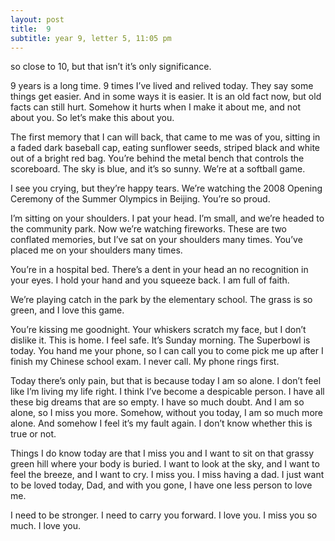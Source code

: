 ```yaml
---
layout: post
title:  9
subtitle: year 9, letter 5, 11:05 pm
---
```

so close to 10, but that isn’t it’s only significance.

9 years is a long time. 9 times I’ve lived and relived today. They say some things get easier. And in some ways it is easier. It is an old fact now, but old facts can still hurt. Somehow it hurts when I make it about me, and not about you. So let’s make this about you.

The first memory that I can will back, that came to me was of you, sitting in a faded dark baseball cap, eating sunflower seeds, striped black and white out of a bright red bag. You’re behind the metal bench that controls the scoreboard. The sky is blue, and it’s so sunny. We’re at a softball game.

I see you crying, but they’re happy tears. We’re watching the 2008 Opening Ceremony of the Summer Olympics in Beijing. You’re so proud.

I’m sitting on your shoulders. I pat your head. I’m small, and we’re headed to the community park. Now we’re watching fireworks. These are two conflated memories, but I’ve sat on your shoulders many times. You’ve placed me on your shoulders many times.

You’re in a hospital bed. There’s a dent in your head an no recognition in your eyes. I hold your hand and you squeeze back. I am full of faith.

We’re playing catch in the park by the elementary school. The grass is so green, and I love this game.

You’re kissing me goodnight. Your whiskers scratch my face, but I don’t dislike it. This is home. I feel safe. It’s Sunday morning. The Superbowl is today. You hand me your phone, so I can call you to come pick me up after I finish my Chinese school exam. I never call. My phone rings first.

Today there’s only pain, but that is because today I am so alone. I don’t feel like I’m living my life right. I think I’ve become a despicable person. I have all these big dreams that are so empty. I have so much doubt. And I am so alone, so I miss you more. Somehow, without you today, I am so much more alone. And somehow I feel it’s my fault again. I don’t know whether this is true or not.

Things I do know today are that I miss you and I want to sit on that grassy green hill where your body is buried. I want to look at the sky, and I want to feel the breeze, and I want to cry. I miss you. I miss having a dad. I just want to be loved today, Dad, and with you gone, I have one less person to love me.

I need to be stronger. I need to carry you forward. I love you. I miss you so much. I love you.
